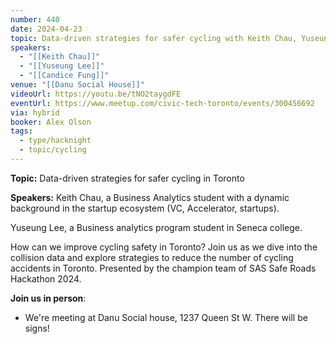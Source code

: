 ```yaml
---
number: 440
date: 2024-04-23
topic: Data-driven strategies for safer cycling with Keith Chau, Yuseung Lee, Candice Fung
speakers:
  - "[[Keith Chau]]"
  - "[[Yuseung Lee]]"
  - "[[Candice Fung]]"
venue: "[[Danu Social House]]"
videoUrl: https://youtu.be/tNO2taygdFE
eventUrl: https://www.meetup.com/civic-tech-toronto/events/300456692
via: hybrid
booker: Alex Olson
tags:
  - type/hacknight
  - topic/cycling
---
```

**Topic:** Data-driven strategies for safer cycling in Toronto

**Speakers:** Keith Chau, a Business Analytics student with a dynamic background in the startup ecosystem (VC, Accelerator, startups).

Yuseung Lee, a Business analytics program student in Seneca college.

How can we improve cycling safety in Toronto? Join us as we dive into the collision data and explore strategies to reduce the number of cycling accidents in Toronto. Presented by the champion team of SAS Safe Roads Hackathon 2024.

**Join us in person**:

* We're meeting at Danu Social house, 1237 Queen St W. There will be signs!

